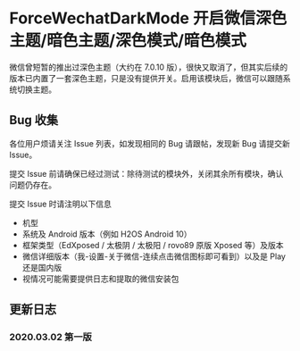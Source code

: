 # ForceWechatDarkMode 开启微信深色主题/暗色主题/深色模式/暗色模式

微信曾短暂的推出过深色主题（大约在 7.0.10 版），很快又取消了，但其实后续的版本已内置了一套深色主题，只是没有提供开关。启用该模块后，微信可以跟随系统切换主题。

## Bug 收集

各位用户烦请关注 Issue 列表，如发现相同的 Bug 请跟帖，发现新 Bug 请提交新 Issue。

提交 Issue 前请确保已经过测试：除待测试的模块外，关闭其余所有模块，确认问题仍存在。

提交 Issue 时请注明以下信息
+ 机型
+ 系统及 Android 版本（例如 H2OS Android 10）
+ 框架类型（EdXposed / 太极阴 / 太极阳 / rovo89 原版 Xposed 等）及版本
+ 微信详细版本（我-设置-关于微信-连续点击微信图标即可看到）以及是 Play 还是国内版
+ 视情况可能需要提供日志和提取的微信安装包


## 更新日志

### 2020.03.02 第一版